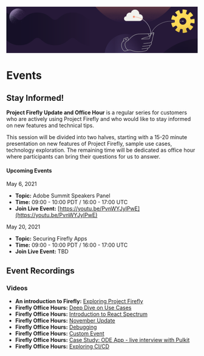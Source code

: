 <Hero slots="image, heading"/>

![](images/banner.png)

# Events

## Stay Informed!

**Project Firefly Update and Office Hour** is a regular series for customers who are actively using Project Firefly and who would like to stay informed on new features and technical tips. 

This session will be divided into two halves, starting with a 15-20 minute presentation on new features of Project Firefly, sample use cases, technology exploration. The remaining time will be dedicated as office hour where participants can bring their questions for us to answer.



#### Upcoming Events

May 6, 2021
- **Topic:** Adobe Summit Speakers Panel
- **Time:** 09:00 - 10:00 PDT / 16:00 - 17:00 UTC
- **Join Live Event:** [https://youtu.be/PvnWYJylPwE](https://youtu.be/PvnWYJylPwE)


May 20, 2021
- **Topic:** Securing Firefly Apps
- **Time:** 09:00 - 10:00 PDT / 16:00 - 17:00 UTC
- **Join Live Event:** TBD



## Event Recordings

### Videos

- **An introduction to Firefly:** [Exploring Project Firefly](https://youtu.be/kd2i50J9MZI)
- **Firefly Office Hours:** [Deep Dive on Use Cases](https://www.youtube.com/watch?v=P19nBf6DGAI)
- **Firefly Office Hours:** [Introduction to React Spectrum](https://www.youtube.com/watch?v=W5Cqb0QYLSs)
- **Firefly Office Hours:** [November Update](https://www.youtube.com/watch?v=WG9b-tFdkqs)
- **Firefly Office Hours:** [Debugging](https://www.youtube.com/watch?v=RgHNJWTCSqw&list=PLcVEYUqU7VRfDij-Jbjyw8S8EzW073F_o&index=13)
- **Firefly Office Hours:** [Custom Event](https://www.youtube.com/watch?v=RWOEZ9RaqRI&list=PLcVEYUqU7VRfDij-Jbjyw8S8EzW073F_o&index=15)
- **Firefly Office Hours:** [Case Study: ODE App - live interview with Pulkit](https://www.youtube.com/watch?v=PtRxpO_2AvE&t=5s)
- **Firefly Office Hours:** [Exploring CI/CD](https://www.youtube.com/watch?v=lbB2jl2rQZM)
